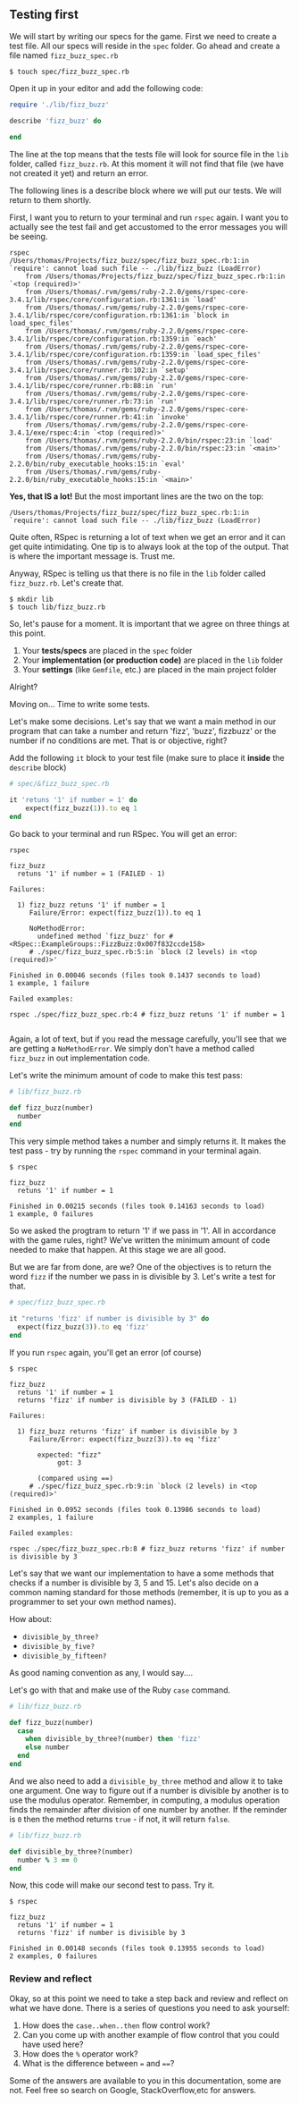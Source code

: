 ## Testing first

We will start by writing our specs for the game. First we need to create a test file. All our specs will reside in the `spec` folder. Go ahead and create a file named `fizz_buzz_spec.rb`

```shell
$ touch spec/fizz_buzz_spec.rb
```

Open it up in your editor and add the following code:

```ruby
require './lib/fizz_buzz'

describe 'fizz_buzz' do
  
end
```
The line at the top means that the tests file will look for source file in the `lib` folder, called `fizz_buzz.rb`. At this moment it will not find that file (we have not created it yet) and return an error.

The following lines is a describe block where we will put our tests. We will return to them shortly. 

First, I want you to return to your terminal and run `rspec` again. I want you to actually see the test fail and get accustomed to the error messages you will be seeing.

```shell
rspec
/Users/thomas/Projects/fizz_buzz/spec/fizz_buzz_spec.rb:1:in `require': cannot load such file -- ./lib/fizz_buzz (LoadError)
	from /Users/thomas/Projects/fizz_buzz/spec/fizz_buzz_spec.rb:1:in `<top (required)>'
	from /Users/thomas/.rvm/gems/ruby-2.2.0/gems/rspec-core-3.4.1/lib/rspec/core/configuration.rb:1361:in `load'
	from /Users/thomas/.rvm/gems/ruby-2.2.0/gems/rspec-core-3.4.1/lib/rspec/core/configuration.rb:1361:in `block in load_spec_files'
	from /Users/thomas/.rvm/gems/ruby-2.2.0/gems/rspec-core-3.4.1/lib/rspec/core/configuration.rb:1359:in `each'
	from /Users/thomas/.rvm/gems/ruby-2.2.0/gems/rspec-core-3.4.1/lib/rspec/core/configuration.rb:1359:in `load_spec_files'
	from /Users/thomas/.rvm/gems/ruby-2.2.0/gems/rspec-core-3.4.1/lib/rspec/core/runner.rb:102:in `setup'
	from /Users/thomas/.rvm/gems/ruby-2.2.0/gems/rspec-core-3.4.1/lib/rspec/core/runner.rb:88:in `run'
	from /Users/thomas/.rvm/gems/ruby-2.2.0/gems/rspec-core-3.4.1/lib/rspec/core/runner.rb:73:in `run'
	from /Users/thomas/.rvm/gems/ruby-2.2.0/gems/rspec-core-3.4.1/lib/rspec/core/runner.rb:41:in `invoke'
	from /Users/thomas/.rvm/gems/ruby-2.2.0/gems/rspec-core-3.4.1/exe/rspec:4:in `<top (required)>'
	from /Users/thomas/.rvm/gems/ruby-2.2.0/bin/rspec:23:in `load'
	from /Users/thomas/.rvm/gems/ruby-2.2.0/bin/rspec:23:in `<main>'
	from /Users/thomas/.rvm/gems/ruby-2.2.0/bin/ruby_executable_hooks:15:in `eval'
	from /Users/thomas/.rvm/gems/ruby-2.2.0/bin/ruby_executable_hooks:15:in `<main>'
```

**Yes, that IS a lot!** But the most important lines are the two on the top:
```text
/Users/thomas/Projects/fizz_buzz/spec/fizz_buzz_spec.rb:1:in `require': cannot load such file -- ./lib/fizz_buzz (LoadError)
```

Quite often, RSpec is returning a lot of text when we get an error and it can get quite intimidating. One tip is to always look at the top of the output. That is where the important message is. Trust me.

Anyway, RSpec is telling us that there is no file in the `lib` folder called `fizz_buzz.rb`. Let's create that.

```shell
$ mkdir lib
$ touch lib/fizz_buzz.rb
```

So, let's pause for a moment. It is important that we agree on three things at this point. 
1. Your **tests/specs** are placed in the `spec` folder
2. Your **implementation (or production code)** are placed in the `lib` folder
3. Your **settings** (like `Gemfile`, etc.) are placed in the main project folder

Alright?

Moving on... Time to write some tests. 

Let's make some decisions. Let's say that we want a main method in our program that can take a number and return 'fizz', 'buzz', fizzbuzz' or the number if no conditions are met. That is or objective, right?

Add the following `it` block to your test file (make sure to place it **inside** the `describe` block)

```ruby
# spec/&fizz_buzz_spec.rb

it 'retuns '1' if number = 1' do
    expect(fizz_buzz(1)).to eq 1 
end
```

Go back to your terminal and run RSpec. You will get an error:

```shell
rspec

fizz_buzz
  retuns '1' if number = 1 (FAILED - 1)

Failures:

  1) fizz_buzz retuns '1' if number = 1
     Failure/Error: expect(fizz_buzz(1)).to eq 1
     
     NoMethodError:
       undefined method `fizz_buzz' for #<RSpec::ExampleGroups::FizzBuzz:0x007f832ccde158>
     # ./spec/fizz_buzz_spec.rb:5:in `block (2 levels) in <top (required)>'

Finished in 0.00046 seconds (files took 0.1437 seconds to load)
1 example, 1 failure

Failed examples:

rspec ./spec/fizz_buzz_spec.rb:4 # fizz_buzz retuns '1' if number = 1


```
Again, a lot of text, but if you read the message carefully, you'll see that we are getting a `NoMethodError`. We simply don't have a method called `fizz_buzz` in out implementation code.

Let's write the minimum amount of code to make this test pass:

```ruby
# lib/fizz_buzz.rb

def fizz_buzz(number)
  number
end
```

This very simple method takes a number and simply returns it. It makes the test pass - try by running the `rspec` command in your terminal again.

```shell
$ rspec

fizz_buzz
  retuns '1' if number = 1

Finished in 0.00215 seconds (files took 0.14163 seconds to load)
1 example, 0 failures
```

So we asked the progtram to return '1' if we pass in '1'. All in accordance with the game rules, right? We've written the minimum amount of code needed to make that happen. At this stage we are all good.

But we are far from done, are we? One of the objectives is to return the word `fizz` if the number we pass in is divisible by 3. Let's write a test for that.

```ruby
# spec/fizz_buzz_spec.rb

it "returns 'fizz' if number is divisible by 3" do
  expect(fizz_buzz(3)).to eq 'fizz'
end
```

If you run `rspec` again, you'll get an error (of course)

```shell
$ rspec

fizz_buzz
  retuns '1' if number = 1
  returns 'fizz' if number is divisible by 3 (FAILED - 1)

Failures:

  1) fizz_buzz returns 'fizz' if number is divisible by 3
     Failure/Error: expect(fizz_buzz(3)).to eq 'fizz'
     
       expected: "fizz"
            got: 3
     
       (compared using ==)
     # ./spec/fizz_buzz_spec.rb:9:in `block (2 levels) in <top (required)>'

Finished in 0.0952 seconds (files took 0.13986 seconds to load)
2 examples, 1 failure

Failed examples:

rspec ./spec/fizz_buzz_spec.rb:8 # fizz_buzz returns 'fizz' if number is divisible by 3
```

Let's say that we want our implementation to have a some methods that checks if a number is divisible by 3, 5 and 15. Let's also decide on a common naming standard for those methods (remember, it is up to you as a programmer to set your own method names). 

How about:
* `divisible_by_three?`
* `divisible_by_five?`
* `divisible_by_fifteen?`

As good naming convention as any, I would say....

Let's go with that and make use of the Ruby `case` command.
```ruby
# lib/fizz_buzz.rb

def fizz_buzz(number)
  case
    when divisible_by_three?(number) then 'fizz'
    else number
  end
end
```
And we also need to add a `divisible_by_three` method and allow it to take one argument. One way to figure out if a number is divisible by another is to use the modulus operator. Remember, in computing, a modulus operation finds the remainder after division of one number by another. If the reminder is `0` then the method returns `true` - if not, it will return `false`.

```ruby
# lib/fizz_buzz.rb

def divisible_by_three?(number)
  number % 3 == 0
end

```
Now, this code will make our second test to pass. Try it.

```shell
$ rspec

fizz_buzz
  retuns '1' if number = 1
  returns 'fizz' if number is divisible by 3

Finished in 0.00148 seconds (files took 0.13955 seconds to load)
2 examples, 0 failures
```
### Review and reflect
Okay, so at this point we need to take a step back and review and reflect on what we have done. There is a series of questions you need to ask yourself:
1. How does the `case..when..then` flow control work?
2. Can you come up with another example of flow control that you could have used here?
3. How does the `%` operator work?
4. What is the difference between `=` and `==`?

Some of the answers are available to you in this documentation, some are not. Feel free so search on Google, StackOverflow,etc for answers.  






